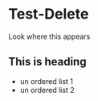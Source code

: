 # Test-Delete
Look where this appears
## This is heading

- un ordered list 1
- un ordered list 2


